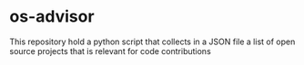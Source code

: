 # os-advisor

This repository hold a python script that collects in a JSON file a list of open source projects that is relevant for code contributions
